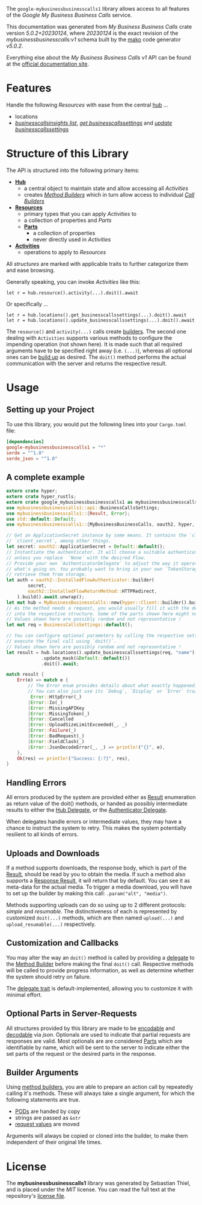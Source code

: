 <!---
DO NOT EDIT !
This file was generated automatically from 'src/generator/templates/api/README.md.mako'
DO NOT EDIT !
-->
The `google-mybusinessbusinesscalls1` library allows access to all features of the *Google My Business Business Calls* service.

This documentation was generated from *My Business Business Calls* crate version *5.0.2+20230124*, where *20230124* is the exact revision of the *mybusinessbusinesscalls:v1* schema built by the [mako](http://www.makotemplates.org/) code generator *v5.0.2*.

Everything else about the *My Business Business Calls* *v1* API can be found at the
[official documentation site](https://developers.google.com/my-business/).
# Features

Handle the following *Resources* with ease from the central [hub](https://docs.rs/google-mybusinessbusinesscalls1/5.0.2+20230124/google_mybusinessbusinesscalls1/MyBusinessBusinessCalls) ... 

* locations
 * [*businesscallsinsights list*](https://docs.rs/google-mybusinessbusinesscalls1/5.0.2+20230124/google_mybusinessbusinesscalls1/api::LocationBusinesscallsinsightListCall), [*get businesscallssettings*](https://docs.rs/google-mybusinessbusinesscalls1/5.0.2+20230124/google_mybusinessbusinesscalls1/api::LocationGetBusinesscallssettingCall) and [*update businesscallssettings*](https://docs.rs/google-mybusinessbusinesscalls1/5.0.2+20230124/google_mybusinessbusinesscalls1/api::LocationUpdateBusinesscallssettingCall)




# Structure of this Library

The API is structured into the following primary items:

* **[Hub](https://docs.rs/google-mybusinessbusinesscalls1/5.0.2+20230124/google_mybusinessbusinesscalls1/MyBusinessBusinessCalls)**
    * a central object to maintain state and allow accessing all *Activities*
    * creates [*Method Builders*](https://docs.rs/google-mybusinessbusinesscalls1/5.0.2+20230124/google_mybusinessbusinesscalls1/client::MethodsBuilder) which in turn
      allow access to individual [*Call Builders*](https://docs.rs/google-mybusinessbusinesscalls1/5.0.2+20230124/google_mybusinessbusinesscalls1/client::CallBuilder)
* **[Resources](https://docs.rs/google-mybusinessbusinesscalls1/5.0.2+20230124/google_mybusinessbusinesscalls1/client::Resource)**
    * primary types that you can apply *Activities* to
    * a collection of properties and *Parts*
    * **[Parts](https://docs.rs/google-mybusinessbusinesscalls1/5.0.2+20230124/google_mybusinessbusinesscalls1/client::Part)**
        * a collection of properties
        * never directly used in *Activities*
* **[Activities](https://docs.rs/google-mybusinessbusinesscalls1/5.0.2+20230124/google_mybusinessbusinesscalls1/client::CallBuilder)**
    * operations to apply to *Resources*

All *structures* are marked with applicable traits to further categorize them and ease browsing.

Generally speaking, you can invoke *Activities* like this:

```Rust,ignore
let r = hub.resource().activity(...).doit().await
```

Or specifically ...

```ignore
let r = hub.locations().get_businesscallssettings(...).doit().await
let r = hub.locations().update_businesscallssettings(...).doit().await
```

The `resource()` and `activity(...)` calls create [builders][builder-pattern]. The second one dealing with `Activities` 
supports various methods to configure the impending operation (not shown here). It is made such that all required arguments have to be 
specified right away (i.e. `(...)`), whereas all optional ones can be [build up][builder-pattern] as desired.
The `doit()` method performs the actual communication with the server and returns the respective result.

# Usage

## Setting up your Project

To use this library, you would put the following lines into your `Cargo.toml` file:

```toml
[dependencies]
google-mybusinessbusinesscalls1 = "*"
serde = "^1.0"
serde_json = "^1.0"
```

## A complete example

```Rust
extern crate hyper;
extern crate hyper_rustls;
extern crate google_mybusinessbusinesscalls1 as mybusinessbusinesscalls1;
use mybusinessbusinesscalls1::api::BusinessCallsSettings;
use mybusinessbusinesscalls1::{Result, Error};
use std::default::Default;
use mybusinessbusinesscalls1::{MyBusinessBusinessCalls, oauth2, hyper, hyper_rustls, chrono, FieldMask};

// Get an ApplicationSecret instance by some means. It contains the `client_id` and 
// `client_secret`, among other things.
let secret: oauth2::ApplicationSecret = Default::default();
// Instantiate the authenticator. It will choose a suitable authentication flow for you, 
// unless you replace  `None` with the desired Flow.
// Provide your own `AuthenticatorDelegate` to adjust the way it operates and get feedback about 
// what's going on. You probably want to bring in your own `TokenStorage` to persist tokens and
// retrieve them from storage.
let auth = oauth2::InstalledFlowAuthenticator::builder(
        secret,
        oauth2::InstalledFlowReturnMethod::HTTPRedirect,
    ).build().await.unwrap();
let mut hub = MyBusinessBusinessCalls::new(hyper::Client::builder().build(hyper_rustls::HttpsConnectorBuilder::new().with_native_roots().https_or_http().enable_http1().enable_http2().build()), auth);
// As the method needs a request, you would usually fill it with the desired information
// into the respective structure. Some of the parts shown here might not be applicable !
// Values shown here are possibly random and not representative !
let mut req = BusinessCallsSettings::default();

// You can configure optional parameters by calling the respective setters at will, and
// execute the final call using `doit()`.
// Values shown here are possibly random and not representative !
let result = hub.locations().update_businesscallssettings(req, "name")
             .update_mask(&Default::default())
             .doit().await;

match result {
    Err(e) => match e {
        // The Error enum provides details about what exactly happened.
        // You can also just use its `Debug`, `Display` or `Error` traits
         Error::HttpError(_)
        |Error::Io(_)
        |Error::MissingAPIKey
        |Error::MissingToken(_)
        |Error::Cancelled
        |Error::UploadSizeLimitExceeded(_, _)
        |Error::Failure(_)
        |Error::BadRequest(_)
        |Error::FieldClash(_)
        |Error::JsonDecodeError(_, _) => println!("{}", e),
    },
    Ok(res) => println!("Success: {:?}", res),
}

```
## Handling Errors

All errors produced by the system are provided either as [Result](https://docs.rs/google-mybusinessbusinesscalls1/5.0.2+20230124/google_mybusinessbusinesscalls1/client::Result) enumeration as return value of
the doit() methods, or handed as possibly intermediate results to either the 
[Hub Delegate](https://docs.rs/google-mybusinessbusinesscalls1/5.0.2+20230124/google_mybusinessbusinesscalls1/client::Delegate), or the [Authenticator Delegate](https://docs.rs/yup-oauth2/*/yup_oauth2/trait.AuthenticatorDelegate.html).

When delegates handle errors or intermediate values, they may have a chance to instruct the system to retry. This 
makes the system potentially resilient to all kinds of errors.

## Uploads and Downloads
If a method supports downloads, the response body, which is part of the [Result](https://docs.rs/google-mybusinessbusinesscalls1/5.0.2+20230124/google_mybusinessbusinesscalls1/client::Result), should be
read by you to obtain the media.
If such a method also supports a [Response Result](https://docs.rs/google-mybusinessbusinesscalls1/5.0.2+20230124/google_mybusinessbusinesscalls1/client::ResponseResult), it will return that by default.
You can see it as meta-data for the actual media. To trigger a media download, you will have to set up the builder by making
this call: `.param("alt", "media")`.

Methods supporting uploads can do so using up to 2 different protocols: 
*simple* and *resumable*. The distinctiveness of each is represented by customized 
`doit(...)` methods, which are then named `upload(...)` and `upload_resumable(...)` respectively.

## Customization and Callbacks

You may alter the way an `doit()` method is called by providing a [delegate](https://docs.rs/google-mybusinessbusinesscalls1/5.0.2+20230124/google_mybusinessbusinesscalls1/client::Delegate) to the 
[Method Builder](https://docs.rs/google-mybusinessbusinesscalls1/5.0.2+20230124/google_mybusinessbusinesscalls1/client::CallBuilder) before making the final `doit()` call. 
Respective methods will be called to provide progress information, as well as determine whether the system should 
retry on failure.

The [delegate trait](https://docs.rs/google-mybusinessbusinesscalls1/5.0.2+20230124/google_mybusinessbusinesscalls1/client::Delegate) is default-implemented, allowing you to customize it with minimal effort.

## Optional Parts in Server-Requests

All structures provided by this library are made to be [encodable](https://docs.rs/google-mybusinessbusinesscalls1/5.0.2+20230124/google_mybusinessbusinesscalls1/client::RequestValue) and 
[decodable](https://docs.rs/google-mybusinessbusinesscalls1/5.0.2+20230124/google_mybusinessbusinesscalls1/client::ResponseResult) via *json*. Optionals are used to indicate that partial requests are responses 
are valid.
Most optionals are are considered [Parts](https://docs.rs/google-mybusinessbusinesscalls1/5.0.2+20230124/google_mybusinessbusinesscalls1/client::Part) which are identifiable by name, which will be sent to 
the server to indicate either the set parts of the request or the desired parts in the response.

## Builder Arguments

Using [method builders](https://docs.rs/google-mybusinessbusinesscalls1/5.0.2+20230124/google_mybusinessbusinesscalls1/client::CallBuilder), you are able to prepare an action call by repeatedly calling it's methods.
These will always take a single argument, for which the following statements are true.

* [PODs][wiki-pod] are handed by copy
* strings are passed as `&str`
* [request values](https://docs.rs/google-mybusinessbusinesscalls1/5.0.2+20230124/google_mybusinessbusinesscalls1/client::RequestValue) are moved

Arguments will always be copied or cloned into the builder, to make them independent of their original life times.

[wiki-pod]: http://en.wikipedia.org/wiki/Plain_old_data_structure
[builder-pattern]: http://en.wikipedia.org/wiki/Builder_pattern
[google-go-api]: https://github.com/google/google-api-go-client

# License
The **mybusinessbusinesscalls1** library was generated by Sebastian Thiel, and is placed 
under the *MIT* license.
You can read the full text at the repository's [license file][repo-license].

[repo-license]: https://github.com/Byron/google-apis-rsblob/main/LICENSE.md

